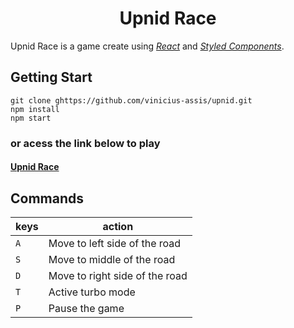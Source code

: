<h1 align="center">Upnid Race</h1>

Upnid Race is a game create using *[React](https://reactjs.org/)* and *[Styled Components](https://www.styled-components.com/)*.


## Getting Start

```terminal
git clone ghttps://github.com/vinicius-assis/upnid.git
npm install
npm start
```

### or acess the link below to play

#### [Upnid Race](https://vinicius-assis.github.io/upnid/)

## Commands

|      keys | action                        |
|-----------|-------------------------------|
|`A`         |Move to left side of the road  |
|`S`          |Move to middle of the road     |
|`D`          |Move to right side of the road |
|`T`          |Active turbo mode |
|`P`          |Pause the game|
